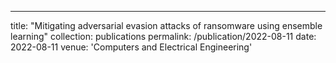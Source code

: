 ---
title: "Mitigating adversarial evasion attacks of ransomware using ensemble learning"
collection: publications
permalink: /publication/2022-08-11
date: 2022-08-11
venue: 'Computers and Electrical Engineering'